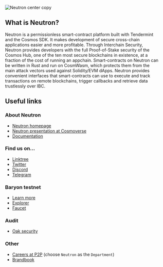 ![Neutron center copy](https://user-images.githubusercontent.com/103267218/203071188-1ba0021c-b3a8-4bf7-9d11-f2b28e67063e.png)

## What is Neutron?
Neutron is a permissionless smart-contract platform built with Tendermint and the Cosmos SDK. It makes development of secure cross-chain applications easier and more profitable. Through Interchain Security, Neutron provides developers with the full Proof-of-Stake security of the Cosmos Hub, one of the ten most secure blockchains in existence, at a fraction of the cost of running an appchain. Smart-contracts on Neutron can be written in Rust and run on CosmWasm, which protects them from the main attack vectors used against Solidity/EVM dApps. Neutron provides convenient interfaces that smart-contracts can use to execute and track transactions on remote blockchains, trigger callbacks and retrieve data trustlessly over IBC.

## Useful links

### About Neutron

- [Neutron homepage](https://neutron.org/)
- [Neutron presentation at Cosmoverse](https://youtu.be/Z2ZBKo9-iRs?t=20080)
- [Documentation](https://docs.neutron.org/)

### Find us on...

- [Linktree](https://linktr.ee/neutron.org)
- [Twitter](https://twitter.com/Neutron_org)
- [Discord](https://discord.gg/r82yeMu9Rf)
- [Telegram](https://t.me/neutron_community)

### Baryon testnet

- [Learn more](https://github.com/cosmos/testnets/tree/master/replicated-security/baryon-1)
- [Explorer](https://explorer.rs-testnet.polypore.xyz/baryon-1/)
- [Faucet](https://t.me/+_09mT6AIFrE4NTgy)

### Audit
 - [Oak security](https://github.com/oak-security/audit-reports/blob/master/Neutron/2022-12-07%20Audit%20Report%20-%20Neutron%20v1.0.pdf)

### Other

- [Careers at P2P](https://apply.workable.com/p2p/) (choose `Neutron` as the `Department`)
- [Brandbook](https://github.com/neutron-org/brandbook)
